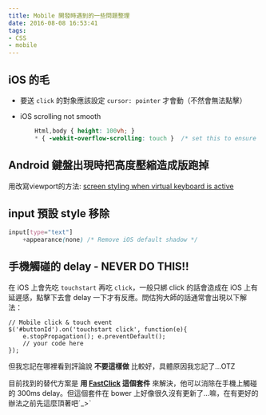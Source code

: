 ```yaml
---
title: Mobile 開發時遇到的一些問題整理
date: 2016-08-08 16:53:41
tags:
- CSS
- mobile
---
```


## iOS 的毛

- 要送 `click` 的對象應該設定 `cursor: pointer` 才會動（不然會無法點擊）

<!-- more -->

- iOS scrolling not smooth
    ~~~ CSS
        Html,body { height: 100vh; }
        * { -webkit-overflow-scrolling: touch }  /* set this to ensure scrolling smooth!! */
    ~~~

## Android 鍵盤出現時把高度壓縮造成版跑掉

用改寫viewport的方法: [screen styling when virtual keyboard is active](http://stackoverflow.com/questions/8556933/screen-styling-when-virtual-keyboard-is-active)

## input 預設 style 移除

~~~ SCSS
input[type="text"]
    +appearance(none) /* Remove iOS default shadow */
~~~


## 手機觸碰的 delay - NEVER DO THIS!!

在 iOS 上會先吃 `touchstart` 再吃 `click`，一般只綁 click 的話會造成在 iOS 上有延遲感，點擊下去會 delay 一下才有反應。問估狗大師的話通常會出現以下解法：

~~~ JS script.js http://stackoverflow.com/questions/7018919/how-to-bind-touchstart-and-click-events-but-not-respond-to-both How to bind 'touchstart' and 'click' events but not respond to both?
// Mobile click & touch event
$('#buttonId').on('touchstart click', function(e){
    e.stopPropagation(); e.preventDefault();
    // your code here
});
~~~

但我忘記在哪裡看到評論說 **不要這樣做** 比較好，具體原因我忘記了...OTZ

目前找到的替代方案是 **用 [FastClick](https://github.com/ftlabs/fastclick) 這個套件** 來解決，他可以消除在手機上觸碰的 300ms delay。但這個套件在 bower 上好像很久沒有更新了...嘛，在有更好的辦法之前先這麼頂著吧ˊ_>ˋ


